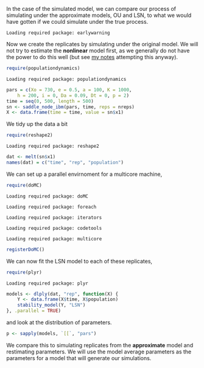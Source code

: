 





In the case of the simulated model, we can compare our process of simulating under the approximate models, OU and LSN, to what we would have gotten if we could simulate under the true process.  




```
Loading required package: earlywarning
```




Now we create the replicates by simulating under the original model.  We will not try to estimate the **nonlinear** model first, as we generally do not have the power to do this well (but see [my notes](http://www.carlboettiger.info/archives/461) attempting this anyway).  




```r
require(populationdynamics)
```



```
Loading required package: populationdynamics
```



```r
pars = c(Xo = 730, e = 0.5, a = 100, K = 1000, 
    h = 200, i = 0, Da = 0.09, Dt = 0, p = 2)
time = seq(0, 500, length = 500)
sn <- saddle_node_ibm(pars, time, reps = nreps)
X <- data.frame(time = time, value = sn$x1)
```




We tidy up the data a bit


```r
require(reshape2)
```



```
Loading required package: reshape2
```



```r
dat <- melt(sn$x1)
names(dat) = c("time", "rep", "population")
```





We can set up a parallel envirnoment for a multicore machine,


```r
require(doMC)
```



```
Loading required package: doMC
```



```
Loading required package: foreach
```



```
Loading required package: iterators
```



```
Loading required package: codetools
```



```
Loading required package: multicore
```



```r
registerDoMC()
```




We can now fit the LSN model to each of these replicates, 


```r
require(plyr)
```



```
Loading required package: plyr
```



```r
models <- dlply(dat, "rep", function(X) {
    Y <- data.frame(X$time, X$population)
    stability_model(Y, "LSN")
}, .parallel = TRUE)
```




and look at the distribution of parameters.  



```r
p <- sapply(models, `[[`, "pars")
```





We compare this to simulating replicates from the **approximate** model and restimating parameters.  We will use the model average parameters as the parameters for a model that will generate our simulations.  







